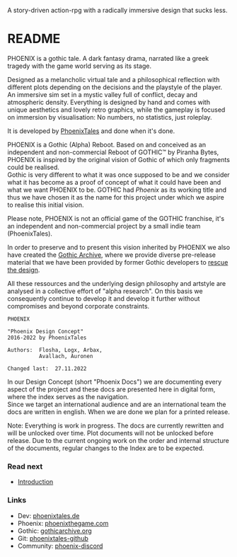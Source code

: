 <p class="suptext">A story-driven action-rpg with a 
radically immersive design that sucks less.</p>


# README

PHOENIX is a gothic tale.
A dark fantasy drama, narrated like a greek tragedy with the game world serving as its stage.  

Designed as a melancholic virtual tale and a philosophical reflection with different plots depending on the decisions and the playstyle of the player.  
An immersive sim set in a mystic valley full of conflict, decay and atmospheric density. 
Everything is designed by hand and comes with unique aesthetics and lovely retro graphics, while the gameplay is focused on immersion by visualisation: No numbers, no statistics, just roleplay.

It is developed by [PhoenixTales](https://phoenixtales.de) and done when it's done. 

PHOENIX is a Gothic (Alpha) Reboot.
Based on and conceived as an independent and non-commercial Reboot of GOTHIC&trade; by Piranha Bytes, PHOENIX is inspired by the original vision of Gothic of which only fragments could be realised.  
Gothic is very different to what it was once supposed to be and we consider what it has become as a proof of concept of what it could have been and what we want PHOENIX to be. GOTHIC had *Phoenix* as its working title and thus we have chosen it as the name for this project under which we aspire to realise this initial vision.  

<p class="subtext">Please note, PHOENIX is not an official game of the GOTHIC franchise, it's an independent and non-commercial project by a small indie team (PhoenixTales).</p>

In order to preserve and to present this vision inherited by PHOENIX we also have created the [Gothic Archive](https://gothicarchive.org), where we provide diverse pre-release material that we have been provided by former Gothic developers to [rescue the design](https://phoenixthegame.com/specials/20thAnniversary/AJourneyToMike.html).    

All these ressources and the underlying design philosophy and artstyle are analysed in a collective effort of "alpha research". On this basis we consequently continue to develop it and develop it further without compromises and beyond corporate constraints.   


```  
PHOENIX

"Phoenix Design Concept"
2016-2022 by PhoenixTales

Authors:  Flosha, Logx, Arbax, 
          Avallach, Auronen

Changed last:  27.11.2022
```  

In our Design Concept (short "Phoenix Docs") we are documenting every aspect of the project and these docs are presented here in digital form, where the index serves as the navigation.  
Since we target an international audience and are an international team the docs are written in english. When we are done we plan for a printed release.  

<p class="subtext">Note: Everything is work in progress. The docs are currently rewritten and will be unlocked over time. Plot documents will not be unlocked before release. Due to the current ongoing work on the order and internal structure of the documents, regular changes to the Index are to be expected.</p>


### Read next 

* [Introduction](/vision/introduction.md)


### Links

* Dev: [phoenixtales.de](https://phoenixtales.de)
* Phoenix: [phoenixthegame.com](https://phoenixthegame.com)
* Gothic: [gothicarchive.org](https://gothicarchive.org)
* Git: [phoenixtales-github](https://github.com/PhoenixTales)
* Community: [phoenix-discord](https://discord.gg/CK4VAR7fpH)

